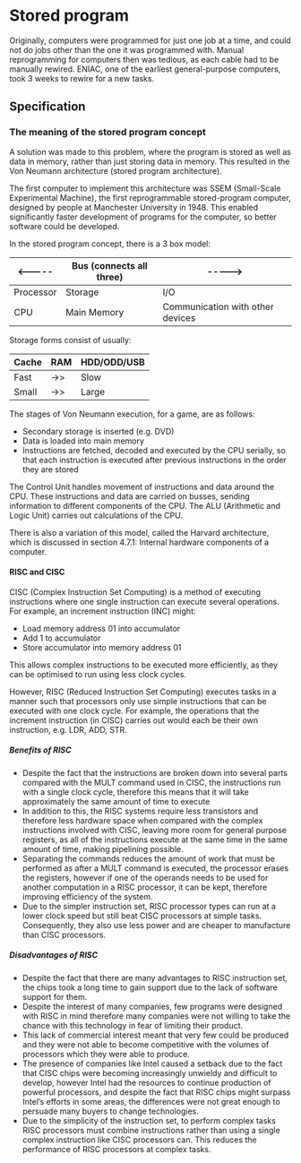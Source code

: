 # Stored program

Originally, computers were programmed for just one job at a time, and could not do jobs other than the one it was programmed with. Manual reprogramming for computers then was tedious, as each cable had to be manually rewired. ENIAC, one of the earliest general-purpose computers, took 3 weeks to rewire for a new tasks. 

## Specification

### The meaning of the stored program concept
A solution was made to this problem, where the program is stored as well as data in memory, rather than just storing data in memory. This resulted in the Von Neumann architecture (stored program architecture).


The first computer to implement this architecture was SSEM (Small-Scale Experimental Machine), the first reprogrammable stored-program computer, designed by people at Manchester University in 1948. This enabled significantly faster development of programs for the computer, so better software could be developed.

In the stored program concept, there is a 3 box model:

<-----|Bus (connects all three)|----->
---|---|---
Processor|Storage|I/O
CPU|Main Memory|Communication with other devices

Storage forms consist of usually:

Cache|RAM|HDD/ODD/USB
---|---|---
Fast|->>|Slow
Small|->>|Large

The stages of Von Neumann execution, for a game, are as follows:

- Secondary storage is inserted (e.g. DVD)
- Data is loaded into main memory
- Instructions are fetched, decoded and executed by the CPU serially, so that each instruction is executed after previous instructions in the order they are stored


The Control Unit handles movement of instructions and data around the CPU. These instructions and data are carried on busses, sending information to different components of the CPU. The ALU (Arithmetic and Logic Unit) carries out calculations of the CPU.

There is also a variation of this model, called the Harvard architecture, which is discussed in section 4.7.1: Internal hardware components of a computer.

#### RISC and CISC
CISC (Complex Instruction Set Computing) is a method of executing instructions where one single instruction can execute several operations. For example, an increment instruction (INC) might:

- Load memory address 01 into accumulator
- Add 1 to accumulator
- Store accumulator into memory address 01

This allows complex instructions to be executed more efficiently, as they can be optimised to run using less clock cycles.

However, RISC (Reduced Instruction Set Computing) executes tasks in a manner such that processors only use simple instructions that can be executed with one clock cycle. For example, the operations that the increment instruction (in CISC) carries out would each be their own instruction, e.g. LDR, ADD, STR.

##### Benefits of RISC
- Despite the fact that the instructions are broken down into several parts compared with the MULT command used in CISC, the instructions run with a single clock cycle, therefore this means that it will take approximately the same amount of time to execute
- In addition to this, the RISC systems require less transistors and therefore less hardware space when compared with the complex instructions involved with CISC, leaving more room for general purpose registers, as all of the instructions execute at the same time in the same amount of time, making pipelining possible.
- Separating the commands reduces the amount of work that must be performed as after a MULT command is executed, the processor erases the registers, however if one of the operands needs to be used for another computation in a RISC processor, it can be kept, therefore improving efficiency of the system.
- Due to the simpler instruction set, RISC processor types can run at a lower clock speed but still beat CISC processors at simple tasks. Consequently, they also use less power and are cheaper to manufacture than CISC processors.

##### Disadvantages of RISC
- Despite the fact that there are many advantages to RISC instruction set, the chips took a long time to gain support due to the lack of software support for them.
- Despite the interest of many companies, few programs were designed with RISC in mind therefore many companies were not willing to take the chance with this technology in fear of limiting their product.
- This lack of commercial interest meant that very few could be produced and they were not able to become competitive with the volumes of processors which they were able to produce.
- The presence of companies like Intel caused a setback due to the fact that CISC chips were becoming increasingly unwieldy and difficult to develop, however Intel had the resources to continue production of powerful processors, and despite the fact that RISC chips might surpass Intel’s efforts in some areas, the differences were not great enough to persuade many buyers to change technologies.
- Due to the simplicity of the instruction set, to perform complex tasks RISC processors must combine instructions rather than using a single complex instruction like CISC processors can. This reduces the performance of RISC processors at complex tasks.
